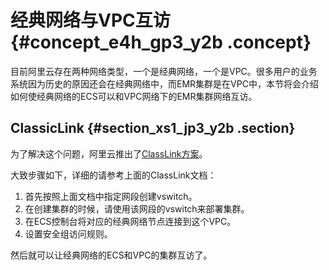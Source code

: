 # 经典网络与VPC互访 {#concept_e4h_gp3_y2b .concept}

目前阿里云存在两种网络类型，一个是经典网络，一个是VPC。很多用户的业务系统因为历史的原因还会在经典网络中，而EMR集群是在VPC中，本节将会介绍如何使经典网络的ECS可以和VPC网络下的EMR集群网络互访。

## ClassicLink {#section_xs1_jp3_y2b .section}

为了解决这个问题，阿里云推出了[ClassLink方案](https://help.aliyun.com/document_detail/58095.html)。

大致步骤如下，详细的请参考上面的ClassLink文档：

1.  首先按照上面文档中指定网段创建vswitch。
2.  在创建集群的时候，请使用该网段的vswitch来部署集群。
3.  在ECS控制台将对应的经典网络节点连接到这个VPC。
4.  设置安全组访问规则。

然后就可以让经典网络的ECS和VPC的集群互访了。

